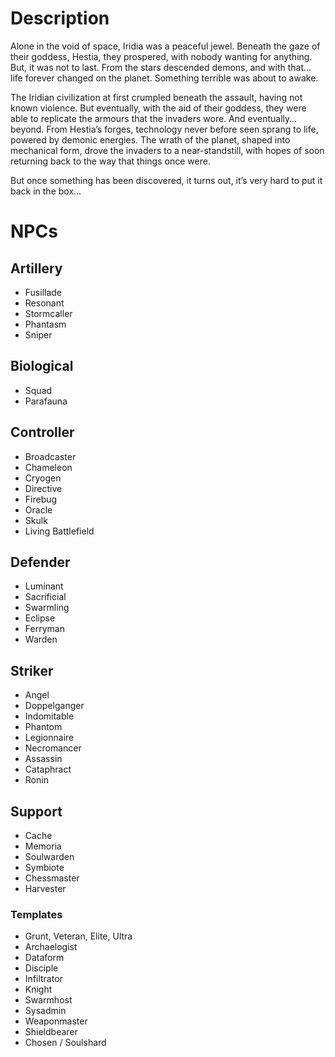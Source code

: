 # Description
Alone in the void of space, Iridia was a peaceful jewel. Beneath the gaze of their goddess, Hestia, they prospered, with nobody wanting for anything. But, it was not to last. From the stars descended demons, and with that… life forever changed on the planet. Something terrible was about to awake.

The Iridian civilization at first crumpled beneath the assault, having not known violence. But eventually, with the aid of their goddess, they were able to replicate the armours that the invaders wore. And eventually… beyond. From Hestia’s forges, technology never before seen sprang to life, powered by demonic energies. The wrath of the planet, shaped into mechanical form, drove the invaders to a near-standstill, with hopes of soon returning back to the way that things once were.

But once something has been discovered, it turns out, it’s very hard to put it back in the box…

# NPCs
## Artillery
- Fusillade
- Resonant
- Stormcaller
- Phantasm
- Sniper
## Biological
- Squad
- Parafauna
## Controller
- Broadcaster
- Chameleon
- Cryogen
- Directive
- Firebug
- Oracle
- Skulk
- Living Battlefield
## Defender
- Luminant
- Sacrificial
- Swarmling
- Eclipse
- Ferryman
- Warden
## Striker
- Angel
- Doppelganger
- Indomitable
- Phantom
- Legionnaire
- Necromancer
- Assassin
- Cataphract
- Ronin
## Support
- Cache
- Memoria
- Soulwarden
- Symbiote
- Chessmaster
- Harvester
### Templates
- Grunt, Veteran, Elite, Ultra
- Archaelogist
- Dataform
- Disciple
- Infiltrator
- Knight
- Swarmhost
- Sysadmin
- Weaponmaster
- Shieldbearer
- Chosen / Soulshard